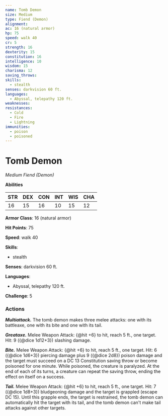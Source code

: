 ```yaml
---
name: Tomb Demon
size: Medium
type: Fiend (Demon)
alignment: 
ac: 16 (natural armor)
hp: 75
speed: walk 40
cr: 5
strength: 16
dexterity: 15
constitution: 16
intelligence: 10
wisdom: 15
charisma: 12
saving_throws:
skills:
  - stealth
senses: darkvision 60 ft.
languages:
  - Abyssal, telepathy 120 ft.
weaknesses:
resistances:
  - Cold
  - Fire
  - Lightning
immunities:
  - poison
  - poisoned
---
```


# Tomb Demon

*Medium Fiend (Demon)*

**Abilities**

| STR | DEX | CON | INT | WIS | CHA |
| --- | --- | --- | --- | --- | --- |
| 16 | 15 | 16 | 10 | 15 | 12 |

**Armor Class**: 16 (natural armor)

**Hit Points**: 75

**Speed**: walk 40

**Skills**:
  - stealth

**Senses**: darkvision 60 ft.

**Languages**:
  - Abyssal, telepathy 120 ft.

**Challenge**: 5

### Actions
***Multiattack.*** The tomb demon makes three melee attacks: one with its battleaxe, one with its bite and one with its tail.

***Greataxe.*** Melee Weapon Attack: {@hit +6} to hit, reach 5 ft., one target. Hit: 9 ({@dice 1d12+3}) slashing damage.

***Bite.*** Melee Weapon Attack: {@hit +6} to hit, reach 5 ft., one target. Hit: 6 ({@dice 1d6+3}) piercing damage plus 9 ({@dice 2d8}) poison damage and the target must succeed on a DC 13 Constitution saving throw or become poisoned for one minute. While poisoned, the creature is paralyzed. At the end of each of its turns, a creature can repeat the saving throw, ending the effect on itself on a success.

***Tail.*** Melee Weapon Attack: {@hit +6} to hit, reach 5 ft., one target. Hit: 7 ({@dice 1d8+3}) bludgeoning damage and the target is grappled (escape DC 15). Until this grapple ends, the target is restrained, the tomb demon can automatically hit the target with its tail, and the tomb demon can't make tail attacks against other targets.

